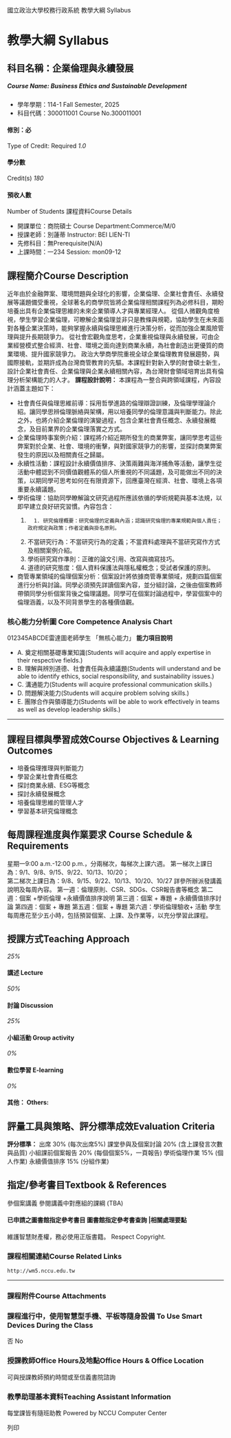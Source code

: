 國立政治大學校務行政系統 教學大綱 Syllabus
# 教學大綱 Syllabus
##  科目名稱：企業倫理與永續發展
#####  Course Name: Business Ethics and Sustainable Development
  * 學年學期：114-1 Fall Semester, 2025 
  * 科目代碼：300011001 Course No.300011001


#### 修別：必
Type of Credit: Required 
_1.0_
#### 學分數
Credit(s)
_180_
#### 預收人數
Number of Students
課程資料Course Details
  * 開課單位：商院碩士 Course Department:Commerce/M/0 
  * 授課老師：別蓮蒂 Instructor: BEI LIEN-TI 
  * 先修科目：無Prerequisite(N/A)
  * 上課時間：一234 Session: mon09-12


##  課程簡介Course Description
近年由於金融弊案、環境問題與全球化的影響，企業倫理、企業社會責任、永續發展等議題備受重視，全球著名的商學院皆將企業倫理相關課程列為必修科目，期盼培養出具有企業倫理思維的未來企業領導人才與專業經理人。
從個人微觀角度檢視，學生學習企業倫理，可瞭解企業倫理並非只是教條與規範，協助學生在未來面對各種企業決策時，能夠掌握永續與倫理思維進行決策分析，從而加強企業風險管理與提升長期競爭力。
從社會宏觀角度思考，企業重視倫理與永續發展，可由企業經營模式整合經濟、社會、環境之面向達到商業永續，為社會創造出更優質的商業環境、提升國家競爭力。
政治大學商學院重視全球企業倫理教育發展趨勢，與國際接軌，並期許成為台灣商管教育的先驅。本課程針對新入學的財會碩士新生，設計企業社會責任、企業倫理與企業永續相關內容，為台灣財會領域培育出具有倫理分析架構能力的人才。
**課程設計說明：**
本課程為一整合與跨領域課程，內容設計涵蓋主題如下：
  * 社會責任與倫理思維前導：採用哲學進路的倫理辯證訓練，及倫理學理論介紹。讓同學思辨倫理脈絡與架構，用以培養同學的倫理意識與判斷能力。除此之外，也將介紹企業倫理的演變過程，包含企業社會責任概念、永續發展概念，及目前業界的企業倫理落實之方式。
  * 企業倫理時事案例介紹：課程將介紹近期所發生的商業弊案，讓同學思考這些弊案對於企業、社會、環境的衝擊，與對國家競爭力的影響，並探討商業弊案發生的原因以及相關責任之歸屬。
  * 永續性活動：課程設計永續價值排序、決策兩難與海洋捕魚等活動，讓學生從活動中體認到不同價值觀體系的個人所重視的不同議題，及可能做出不同的決策，以期同學可思考如何在有限資源下，回應臺灣在經濟、社會、環境上各項重要永續議題。
  * 學術倫理：協助同學瞭解論文研究過程所應該依循的學術規範與基本法規，以即早建立良好研究習慣。內容包含：
    1.       1. 研究倫理概要：研究倫理的定義與內涵；認識研究倫理的專業規範與個人責任；政府規定與政策；作者定義與掛名原則。
      2. 不當研究行為：不當研究行為的定義；不當資料處理與不當研究寫作方式及相關案例介紹。
      3. 學術研究寫作準則：正確的論文引用、改寫與摘寫技巧。
      4. 道德的研究態度：個人資料保護法與隱私權概念；受試者保護的原則。
  * 商管專業領域的倫理個案分析：個案設計將依據商管專業領域，規劃四篇個案進行分析與討論。同學必須預先詳讀個案內容，並分組討論，之後由個案教師帶領同學分析個案背後之倫理議題。同學可在個案討論過程中，學習個案中的倫理涵義，以及不同背景學生的各種價值觀。


###  核心能力分析圖 Core Competence Analysis Chart
012345ABCDE雷達圖老師學生
「無核心能力」 
**能力項目說明**
  * A. 奠定相關基礎專業知識(Students will acquire and apply expertise in their respective fields.)
  * B. 理解與辨別道德、社會責任與永續議題(Students will understand and be able to identify ethics, social responsibility, and sustainability issues.)
  * C. 溝通能力(Students will acquire professional communication skills.)
  * D. 問題解決能力(Students will acquire problem solving skills.)
  * E. 團隊合作與領導能力(Students will be able to work effectively in teams as well as develop leadership skills.)


* * *
##  課程目標與學習成效Course Objectives & Learning Outcomes 
  * 培養倫理推理與判斷能力
  * 學習企業社會責任概念
  * 探討商業永續、ESG等概念
  * 探討永續發展概念
  * 培養倫理思維的管理人才
  * 學習基本研究倫理概念


##  每周課程進度與作業要求 Course Schedule & Requirements
星期一9:00 a.m.-12:00 p.m.，分兩梯次，每梯次上課六週。
第一梯次上課日為：9/1、9/8、9/15、9/22、10/13、10/20；  
第二梯次上課日為：9/8、9/15、9/22、10/13、10/20、10/27 
詳參所辦派發講義說明及每周內容。
第一週：倫理原則、CSR、SDGs、CSR報告書等概念 
第二週：個案 +學術倫理 +永續價值排序說明
第三週：個案 + 專題 + 永續價值排序討論 
第四週：個案 + 專題
第五週：個案 + 專題
第六週：學術倫理驗收+ 活動
學生每周應花至少五小時，包括預習個案、上課、及作業等，以充分學習此課程。
##  授課方式Teaching Approach
_25%_
####  講述 Lecture
_50%_
####  討論 Discussion
_25%_
####  小組活動 Group activity
_0%_
####  數位學習 E-learning
_0%_
####  其他： Others:
##  評量工具與策略、評分標準成效Evaluation Criteria
**評分標準：**
出席 30% (每次出席5%) 
課堂參與及個案討論 20% (含上課發言次數與品質) 
小組課前個案報告 20% (每個個案5%，一頁報告)
學術倫理作業 15% (個人作業)
永續價值排序 15% (分組作業)
##  指定/參考書目Textbook & References
參個案講義
參閱講義中對應組的課綱 (TBA)
####  已申請之圖書館指定參考書目  圖書館指定參考書查詢 |相關處理要點
維護智慧財產權，務必使用正版書籍。 Respect Copyright.
###  課程相關連結Course Related Links
```
http://wm5.nccu.edu.tw 
```

* * *
###  課程附件Course Attachments
###  課程進行中，使用智慧型手機、平板等隨身設備 To Use Smart Devices During the Class
否  No
###  授課教師Office Hours及地點Office Hours & Office Location
可與授課教師預約時間或至信義書院諮詢
###  教學助理基本資料Teaching Assistant Information
每堂課皆有隨班助教
Powered by NCCU Computer Center
  
列印

